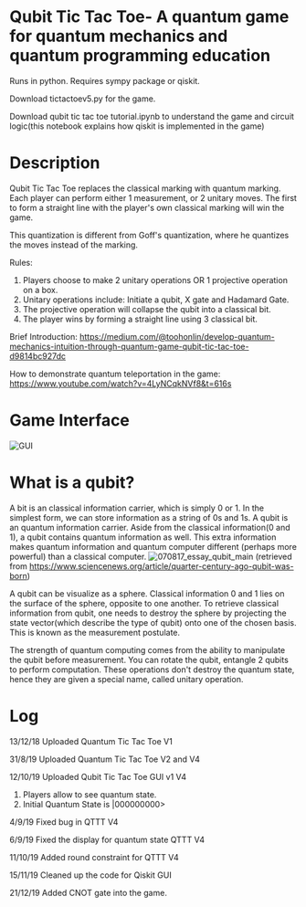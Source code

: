 # Qubit Tic Tac Toe- A quantum game for quantum mechanics and quantum programming education
Runs in python. Requires sympy package or qiskit. 

Download tictactoev5.py for the game.

Download qubit tic tac toe tutorial.ipynb to understand the game and circuit logic(this notebook explains how qiskit is implemented in the game)
# Description
Qubit Tic Tac Toe replaces the classical marking with quantum marking. Each player can perform either 1 measurement, or 2 unitary moves. The first to form a straight line with the player's own classical marking will win the game.

This quantization is different from Goff's quantization, where he quantizes the moves instead of the marking.

Rules: 
1. Players choose to make 2 unitary operations OR 1 projective operation on a box.
2. Unitary operations include: Initiate a qubit, X gate and Hadamard Gate.
3. The projective operation will collapse the qubit into a classical bit.
4. The player wins by forming a straight line using 3 classical bit. 

Brief Introduction: https://medium.com/@toohonlin/develop-quantum-mechanics-intuition-through-quantum-game-qubit-tic-tac-toe-d9814bc927dc

How to demonstrate quantum teleportation in the game: https://www.youtube.com/watch?v=4LyNCqkNVf8&t=616s
# Game Interface
![GUI](https://user-images.githubusercontent.com/37786219/66732018-ca659d80-ee8c-11e9-96c2-42d7c5c7f2f1.png)


# What is a qubit?
A bit is an classical information carrier, which is simply 0 or 1. In the simplest form, we can store information as a string of 0s and 1s. A qubit is an quantum information carrier. Aside from the classical information(0 and 1), a qubit contains quantum information as well. This extra information makes quantum information and quantum computer different (perhaps more powerful) than a classical computer. 
![070817_essay_qubit_main](https://user-images.githubusercontent.com/37786219/66759347-a9c03680-eed2-11e9-8747-4bde8b383093.png)
(retrieved from https://www.sciencenews.org/article/quarter-century-ago-qubit-was-born)

A qubit can be visualize as a sphere. Classical information 0 and 1 lies on the surface of the sphere, opposite to one another. To retrieve classical information from qubit, one needs to destroy the sphere by projecting the state vector(which describe the type of qubit) onto one of the chosen basis. This is known as the measurement postulate.

The strength of quantum computing comes from the ability to manipulate the qubit before measurement. You can rotate the qubit, entangle 2 qubits to perform computation. These operations don't destroy the quantum state, hence they are given a special name, called unitary operation. 

# Log
13/12/18 Uploaded Quantum Tic Tac Toe V1 

31/8/19 Uploaded Quantum Tic Tac Toe V2 and V4

12/10/19 Uploaded Qubit Tic Tac Toe GUI v1
V4 
1. Players allow to see quantum state.
2. Initial Quantum State is |000000000> 

4/9/19 Fixed bug in QTTT V4

6/9/19 Fixed the display for quantum state QTTT V4

11/10/19 Added round constraint for QTTT V4

15/11/19 Cleaned up the code for Qiskit GUI

21/12/19 Added CNOT gate into the game. 
